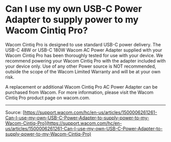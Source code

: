 # Can I use my own USB-C Power Adapter to supply power to my Wacom Cintiq Pro?

Wacom Cintiq Pro is designed to use standard USB-C power delivery. The USB-C 48W or USB-C 180W Wacom AC Power Adapter supplied with your Wacom Cintiq Pro has been thoroughly tested for use with your device. We recommend powering your Wacom Cintiq Pro with the adapter included with your device only. Use of any other Power source is NOT recommended, outside the scope of the Wacom Limited Warranty and will be at your own risk.


A replacement or additional Wacom Cintiq Pro AC Power Adapter can be purchased from Wacom. For more information, please visit the Wacom Cintiq Pro product page on wacom.com.

---
Source: [https://support.wacom.com/hc/en-us/articles/1500006261261-Can-I-use-my-own-USB-C-Power-Adapter-to-supply-power-to-my-Wacom-Cintiq-Pro](https://support.wacom.com/hc/en-us/articles/1500006261261-Can-I-use-my-own-USB-C-Power-Adapter-to-supply-power-to-my-Wacom-Cintiq-Pro)
